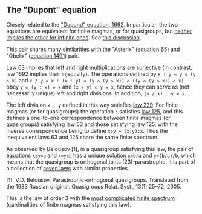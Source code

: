 ## The "Dupont" equation

Closely related to the ["Dupond" equation, 1692](https://teorth.github.io/equational_theories/implications/?1692).  In particular, the two equations are equivalent for finite magmas, or for quasigroups, but [neither implies the other for infinite ones](https://teorth.github.io/equational_theories/blueprint/infinite-magma-constructions-chapter.html#dupont-section).  See [this discussion](https://leanprover.zulipchat.com/#narrow/stream/458659-Equational/topic/Proposed.20new.20target.3A.2063.20and.201692.20.28.22Dupont.20and.20Dupond.22.29).

This pair shares many similarities with the "Asterix" ([equation 65](https://teorth.github.io/equational_theories/implications/?65)) and "Obelix" ([equation 1491](https://teorth.github.io/equational_theories/implications/?1491)) pair.

Law 63 implies that left and right multiplications are surjective (in contrast, law 1692 implies their injectivity).  The operations defined by `x : y = y ◇ (y ◇ x)` and `x / y = x : (x : y) = (y ◇ (y ◇ x)) ◇ ((y ◇ (y ◇ x)) ◇ x)` obey `y ◇ (y : x) = x` and `(x / y) ◇ y = x`, hence they can serve as (not necessarily unique) left and right divisions.  In addition, `(y / x) : y = x`.

The left division `x : y` defined in this way satisfies [law 229](https://teorth.github.io/equational_theories/implications/?229).  For finite magmas (or for quasigroups) the operation `:` satisfies [law 125](https://teorth.github.io/equational_theories/implications/?125), and this defines a one-to-one correspondence between finite magmas (or quasigroups) satisfying law 63 and those satisfying law 125, with the inverse correspondence being to define `x◇y = (x:y):x`.  Thus the inequivalent laws 63 and 125 share the same finite spectrum.

As observed by Belousov [1], in a quasigroup satisfying this law, the pair of equations `x◇y=a` and `x=y◇b` has a unique solution `x=b/a` and `y=(b/a)/b`, which means that the quasigroup is orthogonal to its (23)-parastrophe.  It is part of a collection of [seven laws](http://arxiv.org/abs/1509.00796) with similar properties.

[1]: V.D. Belousov. Parastrophic-orthogonal quasigroups. Translated from the 1983 Russian original. Quasigroups Relat. Syst., 13(1):25–72, 2005.

This is the law of order 3 with the [most complicated finite spectrum](https://leanprover.zulipchat.com/#narrow/channel/458659-Equational/topic/Order.203.20Spectra/with/527073087) (cardinalities of finite magmas satisfying this law).
